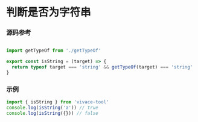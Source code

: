 # 判断是否为字符串

### 源码参考

```js

import getTypeOf from './getTypeOf'

export const isString = (target) => {
  return typeof target === 'string' && getTypeOf(target) === 'string'
}
```

### 示例

```js
import { isString } from 'vivace-tool'
console.log(isString('a')) // true
console.log(isString({})) // false
```